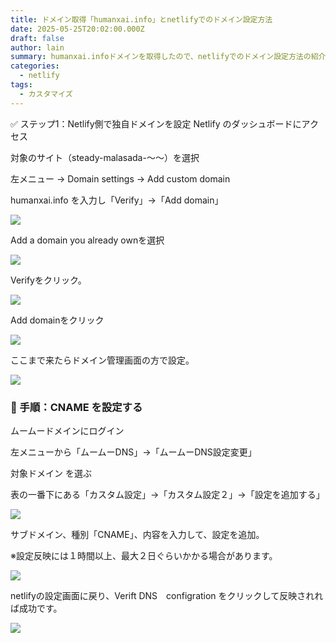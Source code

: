 ```yaml
---
title: ドメイン取得「humanxai.info」とnetlifyでのドメイン設定方法
date: 2025-05-25T20:02:00.000Z
draft: false
author: lain
summary: humanxai.infoドメインを取得したので、netlifyでのドメイン設定方法の紹介
categories:
  - netlify
tags:
  - カスタマイズ
---
```

✅ ステップ1：Netlify側で独自ドメインを設定
Netlify のダッシュボードにアクセス

対象のサイト（steady-malasada-〜〜）を選択

左メニュー → Domain settings → Add custom domain

humanxai.info を入力し「Verify」→「Add domain」

![](/images/uploads/イメージ16094.jpg)

Add a domain you already ownを選択

![](/images/uploads/イメージ16096.jpg)

Verifyをクリック。

![](/images/uploads/イメージ16098.jpg)

Add domainをクリック

![](/images/uploads/イメージ16100.jpg)



ここまで来たらドメイン管理画面の方で設定。



![](/images/uploads/イメージ16101.jpg)




### 🔧 手順：CNAME を設定する

ムームードメインにログイン

左メニューから「ムームーDNS」→「ムームーDNS設定変更」

対象ドメイン を選ぶ

表の一番下にある「カスタム設定」→「カスタム設定２」→「設定を追加する」

![](/images/uploads/イメージ16103.jpg)



サブドメイン、種別「CNAME」、内容を入力して、設定を追加。

※設定反映には１時間以上、最大２日ぐらいかかる場合があります。

![](/images/uploads/イメージ16111.jpg)



netlifyの設定画面に戻り、Verift DNS　configration をクリックして反映されれば成功です。



![](/images/uploads/イメージ16114.jpg)
